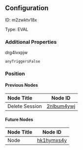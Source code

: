 # <nil>
## Configuration
ID:  m2zwktv18x

Type: EVAL 







### Additional Properties
drg4lvxpjw
```string 
anyTriggersFalse
```





### Position

#### Previous Nodes
| Node Title | Node ID |
| :------------- | ------------ |
| Delete Session | [2nlbum4ywj](./2nlbum4ywj.md) | 
 
 #### Future Nodes
| Node Title | Node ID |
| :------------- | ------------ |
| Node |[hk1hymxs4y](./hk1hymxs4y.md) | 